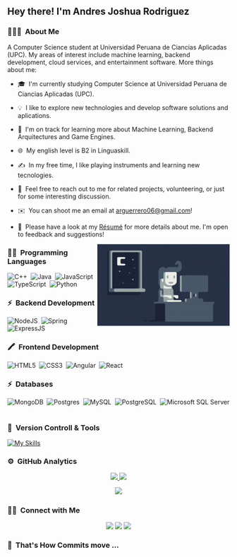 
<h2 align="left">Hey there! I'm Andres Joshua Rodriguez</h2>

<!-- ## 👋 &nbsp;Hey there! I'm Aditya Kanoi -->

### 👨🏻‍💻 &nbsp;About Me

A Computer Science student at Universidad Peruana de Ciancias Aplicadas (UPC). My areas of interest include machine learning, backend development, cloud services, and entertainment software. More things about me:

- 🎓 &nbsp;I'm currently studying Computer Science at Universidad Peruana de Ciancias Aplicadas (UPC).

- 💡 &nbsp;I like to explore new technologies and develop software solutions and aplications.

- 🌱 &nbsp;I'm on track for learning more about Machine Learning, Backend Arquitectures and Game Engines.

- 🌐 &nbsp;My english level is B2 in Linguaskill.

- ✍️ &nbsp;In my free time, I like playing instruments and learning new tecnologies.

- 💬 &nbsp;Feel free to reach out to me for related projects, volunteering, or just for some interesting discussion.

- ✉️ &nbsp;You can shoot me an email at arguerrero06@gmail.com!

- 📄 &nbsp;Please have a look at my [Résumé](https://docs.google.com/document/d/1_GEOqsb5gnkYDxZKfE4uLcTIXDC4brSs8aiaGxskJ5g/edit?usp=sharing) for more details about me. I'm open to feedback and suggestions!


<img alt="Night Coding" src="https://raw.githubusercontent.com/AVS1508/AVS1508/master/assets/Night-Coding.gif" align="right"/>

### 👩‍💻 &nbsp;Programming Languages

![C++](https://img.shields.io/badge/C%2B%2B-00599C?style=for-the-badge&logo=c%2B%2B&logoColor=white)&nbsp;
![Java](https://img.shields.io/badge/Java-ED8B00?style=for-the-badge&logo=openjdk&logoColor=white)&nbsp;
![JavaScript](https://img.shields.io/badge/JavaScript-F7DF1E?style=for-the-badge&logo=javascript&logoColor=black)&nbsp;
![TypeScript](https://img.shields.io/badge/TypeScript-007ACC?style=for-the-badge&logo=typescript&logoColor=white)&nbsp;
![Python](https://img.shields.io/badge/Python-3776AB?style=for-the-badge&logo=python&logoColor=white)&nbsp;

### ⚡ &nbsp;Backend Development

![NodeJS](https://img.shields.io/badge/Node.js-43853D?style=for-the-badge&logo=node.js&logoColor=white)&nbsp;
![Spring](https://img.shields.io/badge/Spring-6DB33F?style=for-the-badge&logo=spring&logoColor=white)&nbsp;
![ExpressJS](https://img.shields.io/badge/Express.js-404D59?style=for-the-badge)&nbsp;

### 🖍 &nbsp;Frontend Development

![HTML5](https://img.shields.io/badge/html5-%23E34F26.svg?style=for-the-badge&logo=html5&logoColor=white)&nbsp;
![CSS3](https://img.shields.io/badge/css3-%231572B6.svg?style=for-the-badge&logo=css3&logoColor=white)&nbsp;
![Angular](https://img.shields.io/badge/Angular-DD0031?style=for-the-badge&logo=angular&logoColor=white)&nbsp;
![React](https://img.shields.io/badge/React-20232A?style=for-the-badge&logo=react&logoColor=61DAFB)&nbsp;

### ⚡ &nbsp;Databases

![MongoDB](https://img.shields.io/badge/MongoDB-%234ea94b.svg?style=for-the-badge&logo=mongodb&logoColor=white)&nbsp;
![Postgres](https://img.shields.io/badge/postgres-%23316192.svg?style=for-the-badge&logo=postgresql&logoColor=white)&nbsp;
![MySQL](https://img.shields.io/badge/MySQL-005C84?style=for-the-badge&logo=mysql&logoColor=white)&nbsp;
![PostgreSQL](https://img.shields.io/badge/PostgreSQL-316192?style=for-the-badge&logo=postgresql&logoColor=white)&nbsp;
![Microsoft SQL Server](https://img.shields.io/badge/Microsoft%20SQL%20Server-CC2927?style=for-the-badge&logo=microsoft%20sql%20server&logoColor=white)&nbsp;

### 🧰 &nbsp;Version Controll & Tools 

[![My Skills](https://skillicons.dev/icons?i=azure,aws,bash,docker,git,github,linux,postman,unity&perline=5)](https://skillicons.dev)

### ⚙️ &nbsp;GitHub Analytics

<p align="center">
  <a href="https://github.com/Adityakanoi2001">
    <img height="180em" src="https://github-readme-stats-eight-theta.vercel.app/api?username=Adityakanoi2001&show_icons=true&theme=algolia&include_all_commits=true&count_private=true"/>
  </a>
  <a href="https://github.com/Adityakanoi2001">
    <img height="180em" src="https://github-readme-stats-eight-theta.vercel.app/api/top-langs/?username=Adityakanoi2001&layout=compact&langs_count=8&theme=algolia"/>
  </a>
</p>

<p align="center">
  <img height="180em" src="https://github-readme-streak-stats.herokuapp.com/?user=AdityaKanoi2001&theme=dark&hide_border=true"/>
</p>

### 🤝🏻 &nbsp;Connect with Me

<p align="center">
<a href="https://www.linkedin.com/in/andres-joshua-rodriguez-guerrero-3109b4263/"><img src="https://img.shields.io/badge/-Andres%20Joshua%20Rodriguez-0077B5?style=flat&logo=Linkedin&logoColor=white"/></a>
<a href="mailto:arguerrero06@gmail.com"><img src="https://img.shields.io/badge/-arguerrero06@gmail.com-D14836?style=flat&logo=Gmail&logoColor=white"/></a>
<a href="https://www.instagram.com/andres_jrg/"><img src="https://img.shields.io/badge/-andres_jrg-E4405F?style=flat&logo=Instagram&logoColor=white"/></a>
</p>

### 🐍 &nbsp;That's How Commits move ...
